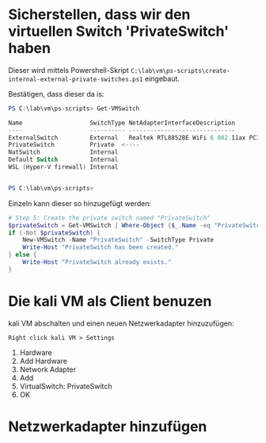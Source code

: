 # Sicherstellen, dass wir den virtuellen Switch 'PrivateSwitch' haben

Dieser wird mittels Powershell-Skript `C:\lab\vm\ps-scripts\create-internal-external-private-switches.ps1` eingebaut.

Bestätigen, dass dieser da is:
```powershell
PS C:\lab\vm\ps-scripts> Get-VMSwitch

Name                   SwitchType NetAdapterInterfaceDescription
----                   ---------- ------------------------------
ExternalSwitch         External   Realtek RTL8852BE WiFi 6 802.11ax PCIe Adapter
PrivateSwitch          Private  <----
NatSwitch              Internal
Default Switch         Internal
WSL (Hyper-V firewall) Internal


PS C:\lab\vm\ps-scripts>
```

Einzeln kann dieser so hinzugefügt werden:
```powershell
# Step 5: Create the private switch named "PrivateSwitch"
$privateSwitch = Get-VMSwitch | Where-Object {$_.Name -eq "PrivateSwitch"}
if (-Not $privateSwitch) {
    New-VMSwitch -Name "PrivateSwitch" -SwitchType Private
    Write-Host "PrivateSwitch has been created."
} else {
    Write-Host "PrivateSwitch already exists."
}
```

# Die kali VM als Client benuzen

kali VM abschalten und einen neuen Netzwerkadapter hinzuzufügen:
```plaintext
Right click kali VM > Settings
```
1. Hardware
2. Add Hardware
3. Network Adapter
4. Add
5. VirtualSwitch: PrivateSwitch
6. OK


# Netzwerkadapter hinzufügen


